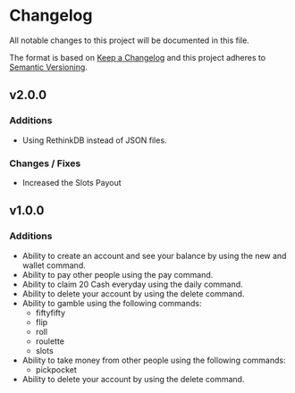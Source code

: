 # Changelog
All notable changes to this project will be documented in this file.

The format is based on [Keep a Changelog](http://keepachangelog.com/en/1.0.0/)
and this project adheres to [Semantic Versioning](http://semver.org/spec/v2.0.0.html).

## v2.0.0
### Additions
- Using RethinkDB instead of JSON files.

### Changes / Fixes
- Increased the Slots Payout

## v1.0.0
### Additions
- Ability to create an account and see your balance by using the new and wallet command.
- Ability to pay other people using the pay command.
- Ability to claim 20 Cash everyday using the daily command.
- Ability to delete your account by using the delete command.
- Ability to gamble using the following commands:
    - fiftyfifty
    - flip
    - roll
    - roulette
    - slots
- Ability to take money from other people using the following commands:
    - pickpocket
- Ability to delete your account by using the delete command.
